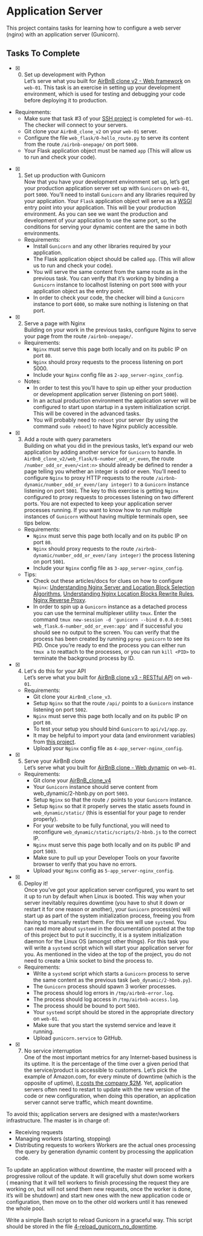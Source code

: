 # Application Server

This project contains tasks for learning how to configure a web server (nginx) with an application server (Gunicorn).

## Tasks To Complete

+ [x] 0. Set up development with Python<br/>Let’s serve what you built for [AirBnB clone v2 - Web framework](https://github.com/B3zaleel/AirBnB_clone_v2) on `web-01`. This task is an exercise in setting up your development environment, which is used for testing and debugging your code before deploying it to production.
+ Requirements:
  + Make sure that task #3 of your [SSH project](../0x0B-ssh/README.md) is completed for `web-01`. The checker will connect to your servers.
  + Git clone your `AirBnB_clone_v2` on your `web-01` server.
  + Configure the file `web_flask/0-hello_route.py` to serve its content from the route `/airbnb-onepage/` on port `5000`.
  + Your Flask application object must be named `app` (This will allow us to run and check your code).

+ [x] 1. Set up production with Gunicorn<br/>Now that you have your development environment set up, let’s get your production application server set up with `Gunicorn` on `web-01`, port `5000`. You’ll need to install `Gunicorn` and any libraries required by your application. Your `Flask` application object will serve as a [WSGI](https://www.fullstackpython.com/wsgi-servers.html) entry point into your application. This will be your production environment. As you can see we want the production and development of your application to use the same port, so the conditions for serving your dynamic content are the same in both environments.
  + Requirements:
    + Install `Gunicorn` and any other libraries required by your application.
    + The Flask application object should be called `app`. (This will allow us to run and check your code).
    + You will serve the same content from the same route as in the previous task. You can verify that it’s working by binding a `Gunicorn` instance to localhost listening on port `5000` with your application object as the entry point.
    + In order to check your code, the checker will bind a `Gunicorn` instance to port `6000`, so make sure nothing is listening on that port.

+ [x] 2. Serve a page with Nginx<br/>Building on your work in the previous tasks, configure Nginx to serve your page from the route `/airbnb-onepage/`.
  + Requirements:
    + `Nginx` must serve this page both locally and on its public IP on port `80`.
    + `Nginx` should proxy requests to the process listening on port 5000.
    + Include your `Nginx` config file as `2-app_server-nginx_config`.
  + Notes:
    + In order to test this you’ll have to spin up either your production or development application server (listening on port `5000`).
    + In an actual production environment the application server will be configured to start upon startup in a system initialization script. This will be covered in the advanced tasks.
    + You will probably need to `reboot` your server (by using the command `sudo reboot`) to have Nginx publicly accessible.

+ [x] 3. Add a route with query parameters<br/>Building on what you did in the previous tasks, let’s expand our web application by adding another service for `Gunicorn` to handle. In `AirBnB_clone_v2/web_flask/6-number_odd_or_even`, the route `/number_odd_or_even/<int:n>` should already be defined to render a page telling you whether an integer is odd or even. You’ll need to configure `Nginx` to proxy HTTP requests to the route `/airbnb-dynamic/number_odd_or_even/(any integer)` to a `Gunicorn` instance listening on port `5001`. The key to this exercise is getting `Nginx` configured to proxy requests to processes listening on two different ports. You are not expected to keep your application server processes running. If you want to know how to run multiple instances of `Gunicorn` without having multiple terminals open, see tips below.
  + Requirements:
    + `Nginx` must serve this page both locally and on its public IP on port `80`.
    + `Nginx` should proxy requests to the route `/airbnb-dynamic/number_odd_or_even/(any integer)` the process listening on port `5001`.
    + Include your `Nginx` config file as `3-app_server-nginx_config`.
  + Tips:
    + Check out these articles/docs for clues on how to configure `Nginx`: [Understanding Nginx Server and Location Block Selection Algorithms](https://www.digitalocean.com/community/tutorials/understanding-nginx-server-and-location-block-selection-algorithms#matching-location-blocks), [Understanding Nginx Location Blocks Rewrite Rules](http://blog.pixelastic.com/2013/09/27/understanding-nginx-location-blocks-rewrite-rules/), [Nginx Reverse Proxy](https://docs.nginx.com/nginx/admin-guide/web-server/reverse-proxy/#).
    + In order to spin up a `Gunicorn` instance as a detached process you can use the terminal multiplexer utility `tmux`. Enter the command `tmux new-session -d 'gunicorn --bind 0.0.0.0:5001 web_flask.6-number_odd_or_even:app'` and if successful you should see no output to the screen. You can verify that the process has been created by running `pgrep gunicorn` to see its PID. Once you’re ready to end the process you can either run `tmux a` to reattach to the processes, or you can run `kill <PID>` to terminate the background process by ID.

+ [x] 4. Let's do this for your API<br/>Let’s serve what you built for [AirBnB clone v3 - RESTful API](https://github.com/B3zaleel/AirBnB_clone_v3) on `web-01`.
  + Requirements:
    + Git clone your `AirBnB_clone_v3`.
    + Setup `Nginx` so that the route `/api/` points to a `Gunicorn` instance listening on port `5002`.
    + `Nginx` must serve this page both locally and on its public IP on port `80`.
    + To test your setup you should bind `Gunicorn` to `api/v1/app.py`.
    + It may be helpful to import your data (and environment variables) from [this project](https://github.com/B3zaleel/AirBnB_clone_v2).
    + Upload your `Nginx` config file as `4-app_server-nginx_config`.

+ [x] 5. Serve your AirBnB clone<br/>Let’s serve what you built for [AirBnB clone - Web dynamic](https://github.com/B3zaleel/AirBnB_clone_v4) on `web-01`.
  + Requirements:
    + Git clone your [AirBnB_clone_v4](https://github.com/B3zaleel/AirBnB_clone_v4)
    + Your `Gunicorn` instance should serve content from web_dynamic/2-hbnb.py on port `5003`.
    + Setup `Nginx` so that the route `/` points to your `Gunicorn` instance.
    + Setup `Nginx` so that it properly serves the static assets found in `web_dynamic/static/` (this is essential for your page to render properly).
    + For your website to be fully functional, you will need to reconfigure `web_dynamic/static/scripts/2-hbnb.js` to the correct IP.
    + `Nginx` must serve this page both locally and on its public IP and port `5003`.
    + Make sure to pull up your Developer Tools on your favorite browser to verify that you have no errors.
    + Upload your `Nginx` config as `5-app_server-nginx_config`.

+ [x] 6. Deploy it!<br/>Once you’ve got your application server configured, you want to set it up to run by default when Linux is booted. This way when your server inevitably requires downtime (you have to shut it down or restart it for one reason or another), your `Gunicorn` process(es) will start up as part of the system initialization process, freeing you from having to manually restart them. For this we will use `systemd`. You can read more about `systemd` in the documentation posted at the top of this project but to put it succinctly, it is a system initialization daemon for the Linux OS (amongst other things). For this task you will write a `systemd` script which will start your application server for you. As mentioned in the video at the top of the project, you do not need to create a Unix socket to bind the process to.
  + Requirements:
    + Write a `systemd` script which starts a `Gunicorn` process to serve the same content as the previous task (`web_dynamic/2-hbnb.py`).
    + The `Gunicorn` process should spawn 3 worker processes.
    + The process should log errors in `/tmp/airbnb-error.log`.
    + The process should log access in `/tmp/airbnb-access.log`.
    + The process should be bound to port `5003`.
    + Your `systemd` script should be stored in the appropriate directory on `web-01`.
    + Make sure that you start the systemd service and leave it running.
    + Upload `gunicorn.service` to GitHub.

+ [x] 7. No service interruption<br/>
One of the most important metrics for any Internet-based business is its uptime. It is the percentage of the time over a given period that the service/product is accessible to customers. Let’s pick the example of Amazon.com, for every minute of downtime (which is the opposite of uptime), [it costs the company $2M](https://storageservers.wordpress.com/2016/03/14/amazon-downtime-costs-2-million-loss-per-minute/). Yet, application servers often need to restart to update with the new version of the code or new configuration, when doing this operation, an application server cannot serve traffic, which meant downtime.

To avoid this; application servers are designed with a master/workers infrastructure. The master is in charge of:
  + Receiving requests
  + Managing workers (starting, stopping)
  + Distributing requests to workers
Workers are the actual ones processing the query by generation dynamic content by processing the application code.

To update an application without downtime, the master will proceed with a progressive rollout of the update. It will gracefully shut down some workers ( meaning that it will tell workers to finish processing the request they are working on, but will not send them new requests, once the worker is done, it’s will be shutdown) and start new ones with the new application code or configuration, then move on to the other old workers until it has renewed the whole pool.

Write a simple Bash script to reload Gunicorn in a graceful way. This script should be stored in the file [4-reload_gunicorn_no_downtime](4-reload_gunicorn_no_downtime).
